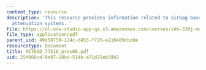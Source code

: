 ```yaml
---
content_type: resource
description: 'This resource provides information related to airbag-based crew impact
  attenuation systems. '
file: https://ol-ocw-studio-app-qa.s3.amazonaws.com/courses/ids-338j-multidisciplinary-system-design-optimization-spring-2010/25f068cd9e9718bd514ba71d25eb39b2_MITESD_77S10_pres06.pdf
file_type: application/pdf
parent_uid: 49d58759-124c-d453-f726-e210489cbdde
resourcetype: Document
title: MITESD_77S10_pres06.pdf
uid: 25f068cd-9e97-18bd-514b-a71d25eb39b2
---
```


